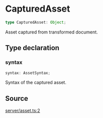 # CapturedAsset

```ts
type CapturedAsset: Object;
```

Asset captured from transformed document.

## Type declaration

### syntax

```ts
syntax: AssetSyntax;
```

Syntax of the captured asset.

## Source

[server/asset.ts:2](https://github.com/Elringus/Imgit/blob/fc320a2/src/server/asset.ts#L2)
